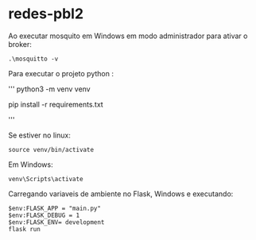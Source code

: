 # redes-pbl2

Ao executar mosquito em Windows em modo administrador para ativar o broker:

```
.\mosquitto -v
```

Para executar o projeto python :

'''
python3 -m venv venv

pip install -r requirements.txt

'''

Se estiver no linux:

```
source venv/bin/activate
```

Em Windows:

```
venv\Scripts\activate
```

Carregando variaveis de ambiente no Flask, Windows e executando:

```
$env:FLASK_APP = "main.py"
$env:FLASK_DEBUG = 1
$env:FLASK_ENV= development
flask run
```
